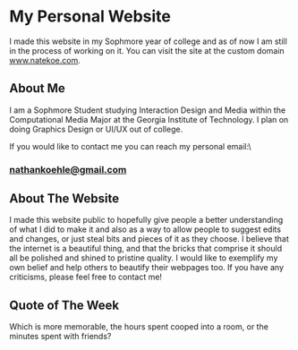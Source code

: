 # My Personal Website

I made this website in my Sophmore year of college and as of now I am still in the process of working on it. You can visit the site at the custom domain www.natekoe.com.

## About Me

I am a Sophmore Student studying Interaction Design and Media within the Computational Media Major at the Georgia Institute of Technology. I plan on doing Graphics Design or UI/UX out of college.

If you would like to contact me you can reach my personal email:\

### nathankoehle@gmail.com

## About The Website

I made this website public to hopefully give people a better understanding of what I did to make it and also as a way to allow people to suggest edits and changes, or just steal bits and pieces of it as they choose. I believe that the internet is a beautiful thing, and that the bricks that comprise it should all be polished and shined to pristine quality. I would like to exemplify my own belief and help others to beautify their webpages too. If you have any criticisms, please feel free to contact me!

## Quote of The Week

Which is more memorable, the hours spent cooped into a room, or the minutes spent with friends?
